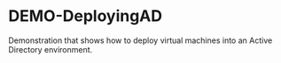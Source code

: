 DEMO-DeployingAD
================

Demonstration that shows how to deploy virtual machines into an Active Directory environment.